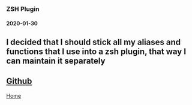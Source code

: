 ### ZSH Plugin
#### 2020-01-30
I decided that I should stick all my aliases and functions that I use into a zsh plugin, that way I can maintain it separately
---

[Github](https://github.com/Keloran/toolkit-zsh-plugin)
--
[Home](/)
